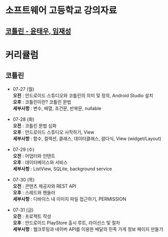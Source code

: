 # 소프트웨어 고등학교 강의자료

## [코틀린 - 윤태우, 임재성](Lecture/Contents.md)

# 커리큘럼
## 코틀린
 * 07-27 (월)<br>
 **오전** : 안드로이드 스튜디오와 코틀린의 의미 및 정의, Android Studio 설치<br>
 **오후** : 코틀린이란? 코틀린 문법<br>
 **세부사항** : 변수, 배열, 조건문, 반복문, nullable

 * 07-28 (화)<br>
 **오전** : 코틀린 문법 심화<br>
 **오후** : 안드로이드 스튜디오 시작하기, View<br>
 **세부사항** : 함수, 컬렉션, 클래스, 데이터클래스, 람다식, View (widget/Layout)

 * 07-29 (수)<br>
 **오전** : 어댑터와 인텐트<br>
 **오후** : 데이터베이스와 서비스<br>
 **세부사항** : ListView, SQLite, background service

 * 07-30 (목)<br>
 **오전** : 콘텐츠 제공자와 REST API<br>
 **오후** : 스레드와 핸들러<br>
 **세부사항** : 디바이스 내 이미지 파일 접근하기, PERMISSION

 * 07-31 (금)<br>
 **오전** : 프로젝트 작성<br>
 **오후** : 안드로이드 PlayStore 출시 루트, 라이선스 및 절차<br>
 **세부사항** : 웹크루팅과 네이버 API를 이용한 배달의 민족 가게 정보 페이지 만들기
